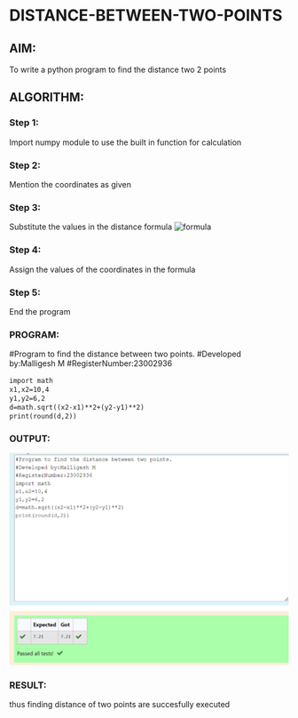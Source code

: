 # DISTANCE-BETWEEN-TWO-POINTS

## AIM:
To write a python program to find the distance two 2 points
## ALGORITHM:
### Step 1:
Import numpy module to use the built in function for calculation 
### Step 2:
Mention the coordinates as given 
### Step 3: 
Substitute the values in the distance formula  ![formula](/formula.JPG)
### Step 4:
Assign the values of the coordinates in the formula  
### Step 5: 
End the program 
### PROGRAM:
#Program to find the distance between two points.
#Developed by:Malligesh M 
#RegisterNumber:23002936

``` 
import math
x1,x2=10,4
y1,y2=6,2
d=math.sqrt((x2-x1)**2+(y2-y1)**2)
print(round(d,2))

```




  


### OUTPUT:
![ouput](/malli.png)


### RESULT:
thus finding distance of two points are succesfully executed
